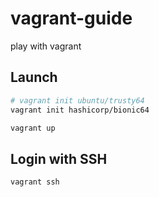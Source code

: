 # vagrant-guide
play with vagrant

## Launch

```sh
# vagrant init ubuntu/trusty64
vagrant init hashicorp/bionic64

vagrant up

```

## Login with SSH

```sh
vagrant ssh
```
